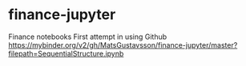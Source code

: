 # finance-jupyter
Finance notebooks
First attempt in using Github 
https://mybinder.org/v2/gh/MatsGustavsson/finance-jupyter/master?filepath=SequentialStructure.ipynb

